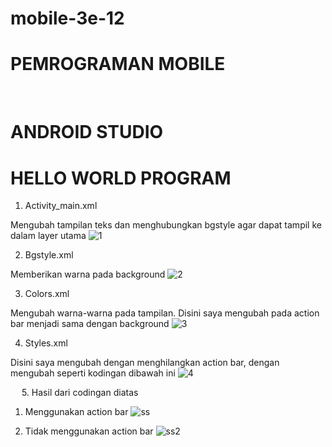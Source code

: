 # mobile-3e-12

# PEMROGRAMAN MOBILE

 
# ANDROID STUDIO
# HELLO WORLD PROGRAM

1.	Activity_main.xml

Mengubah tampilan teks dan menghubungkan bgstyle agar dapat tampil ke dalam layer utama
![1](IMG/1.png)


2.	Bgstyle.xml

Memberikan warna pada background
![2](IMG/2.png)


3.	Colors.xml

Mengubah warna-warna pada tampilan. Disini saya mengubah pada action bar menjadi sama dengan background
![3](IMG/3.png)
 

4.	Styles.xml

Disini saya mengubah dengan menghilangkan action bar, dengan mengubah seperti kodingan dibawah ini
![4](IMG/4.png)
 
 
5.	Hasil dari codingan diatas

1.	Menggunakan action bar
![ss](IMG/ss.jpg)

 
2.	Tidak menggunakan action bar
![ss2](IMG/ss2.jpg)
 

